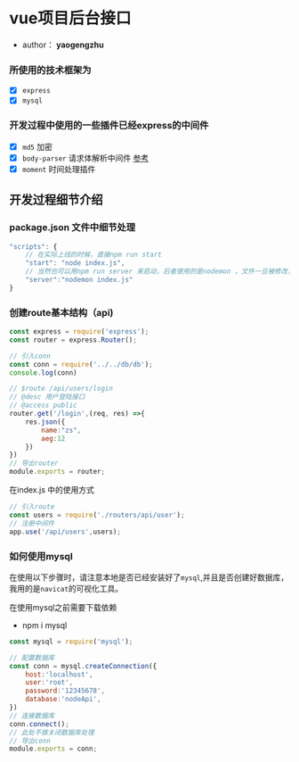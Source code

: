 # vue项目后台接口

- author： **yaogengzhu**

### 所使用的技术框架为

- [X] `express` 
- [x] `mysql`

### 开发过程中使用的一些插件已经express的中间件 
- [x] `md5`   加密
- [x] `body-parser` 请求体解析中间件  [参考](https://www.jianshu.com/p/ea0122ad1ac0)
- [x] `moment` 时间处理插件

## 开发过程细节介绍

### package.json 文件中细节处理 
```js
"scripts": {
    // 在实际上线的时候，直接npm run start  
    "start": "node index.js",
    // 当然也可以用npm run server 来启动，后者使用的是nodemon ，文件一旦被修改，就会立即重启项目
    "server":"nodemon index.js"
}
```

### 创建route基本结构（api)
```js
const express = require('express');
const router = express.Router();

// 引入conn  
const conn = require('../../db/db');
console.log(conn)

// $route /api/users/login
// @desc 用户登陆接口
// @access public
router.get('/login',(req, res) =>{
    res.json({
        name:"zs",
        aeg:12
    })
})
// 导出router 
module.exports = router;
```

在index.js 中的使用方式 
```js
// 引入route 
const users = require('./routers/api/user');
// 注册中间件 
app.use('/api/users',users);
```

### 如何使用mysql  
在使用以下步骤时，请注意本地是否已经安装好了`mysql`,并且是否创建好数据库，我用的是`navicat`的可视化工具。

在使用mysql之前需要下载依赖 

- npm i mysql 

```js
const mysql = require('mysql');

// 配置数据库 
const conn = mysql.createConnection({
    host:'localhost',
    user:'root',
    password:'12345678',
    database:'nodeApi',
})
// 连接数据库 
conn.connect();
// 此处不做关闭数据库处理
// 导出conn
module.exports = conn;
``` 


